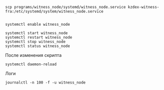     scp programs/witness_node/systemd/witness_node.service kzdex-witness-fra:/etc/systemd/system/witness_node.service


    systemctl enable witness_node

    systemctl start witness_node
    systemctl restart witness_node
    systemctl stop witness_node
    systemctl status witness_node

После изменения скрипта

    systemctl daemon-reload

Логи

    journalctl -n 100 -f -u witness_node

